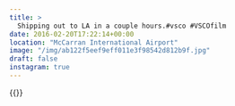 ```yaml
---
title: >
  Shipping out to LA in a couple hours.#vsco #VSCOfilm
date: 2016-02-20T17:22:14+00:00
location: "McCarran International Airport"
image: "/img/ab122f5eef9eff011e3f98542d812b9f.jpg"
draft: false
instagram: true
---
```


{{<photo src="/img/ab122f5eef9eff011e3f98542d812b9f.jpg">}}
